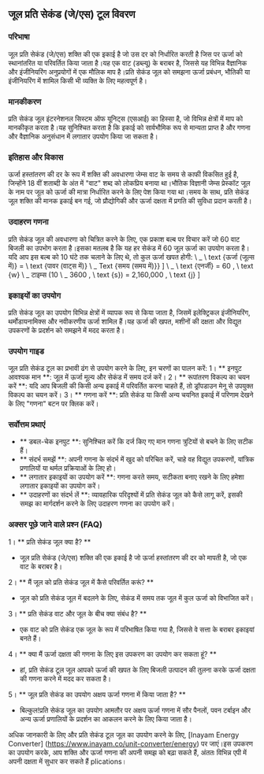 ## जूल प्रति सेकंड (जे/एस) टूल विवरण

### परिभाषा
जूल प्रति सेकंड (जे/एस) शक्ति की एक इकाई है जो उस दर को निर्धारित करती है जिस पर ऊर्जा को स्थानांतरित या परिवर्तित किया जाता है।यह एक वाट (डब्ल्यू) के बराबर है, जिससे यह विभिन्न वैज्ञानिक और इंजीनियरिंग अनुप्रयोगों में एक मौलिक माप है।प्रति सेकंड जूल को समझना ऊर्जा प्रबंधन, भौतिकी या इंजीनियरिंग में शामिल किसी भी व्यक्ति के लिए महत्वपूर्ण है।

### मानकीकरण
प्रति सेकंड जूल इंटरनेशनल सिस्टम ऑफ यूनिट्स (एसआई) का हिस्सा है, जो विभिन्न क्षेत्रों में माप को मानकीकृत करता है।यह सुनिश्चित करता है कि इकाई को सार्वभौमिक रूप से मान्यता प्राप्त है और गणना और वैज्ञानिक अनुसंधान में लगातार उपयोग किया जा सकता है।

### इतिहास और विकास
ऊर्जा हस्तांतरण की दर के रूप में शक्ति की अवधारणा जेम्स वाट के समय से काफी विकसित हुई है, जिन्होंने 18 वीं शताब्दी के अंत में "वाट" शब्द को लोकप्रिय बनाया था।भौतिक विज्ञानी जेम्स प्रेस्कॉट जूल के नाम पर जूल को ऊर्जा की मात्रा निर्धारित करने के लिए पेश किया गया था।समय के साथ, प्रति सेकंड जूल शक्ति की मानक इकाई बन गई, जो प्रौद्योगिकी और ऊर्जा दक्षता में प्रगति की सुविधा प्रदान करती है।

### उदाहरण गणना
प्रति सेकंड जूल की अवधारणा को चित्रित करने के लिए, एक प्रकाश बल्ब पर विचार करें जो 60 वाट बिजली का उपभोग करता है।इसका मतलब है कि यह हर सेकंड में 60 जूल ऊर्जा का उपयोग करता है।यदि आप इस बल्ब को 10 घंटे तक चलाने के लिए थे, तो कुल ऊर्जा खपत होगी:
\ _
\ text {ऊर्जा (जूल्स में)} = \ text {पावर (वाट्स में)} \ _ Text {समय (समय में)}}
\]
\ _
\ text {एनर्जी} = 60 \, \ text {w} \ _ टाइम्स (10 \ _ 3600 \, \ text {s}) = 2,160,000 \, \ text {j}
\]

### इकाइयों का उपयोग
प्रति सेकंड जूल का उपयोग विभिन्न क्षेत्रों में व्यापक रूप से किया जाता है, जिसमें इलेक्ट्रिकल इंजीनियरिंग, थर्मोडायनामिक्स और नवीकरणीय ऊर्जा शामिल हैं।यह ऊर्जा की खपत, मशीनों की दक्षता और विद्युत उपकरणों के प्रदर्शन को समझने में मदद करता है।

### उपयोग गाइड
जूल प्रति सेकंड टूल का प्रभावी ढंग से उपयोग करने के लिए, इन चरणों का पालन करें:
1। ** इनपुट आवश्यक मान **: जूल में ऊर्जा मूल्य और सेकंड में समय दर्ज करें।
2। ** रूपांतरण विकल्प का चयन करें **: यदि आप बिजली की किसी अन्य इकाई में परिवर्तित करना चाहते हैं, तो ड्रॉपडाउन मेनू से उपयुक्त विकल्प का चयन करें।
3। ** गणना करें **: प्रति सेकंड या किसी अन्य चयनित इकाई में परिणाम देखने के लिए "गणना" बटन पर क्लिक करें।

### सर्वोत्तम प्रथाएं
- ** डबल-चेक इनपुट **: सुनिश्चित करें कि दर्ज किए गए मान गणना त्रुटियों से बचने के लिए सटीक हैं।
- ** संदर्भ समझें **: अपनी गणना के संदर्भ में खुद को परिचित करें, चाहे वह विद्युत उपकरणों, यांत्रिक प्रणालियों या थर्मल प्रक्रियाओं के लिए हो।
- ** लगातार इकाइयों का उपयोग करें **: गणना करते समय, सटीकता बनाए रखने के लिए हमेशा लगातार इकाइयों का उपयोग करें।
- ** उदाहरणों का संदर्भ लें **: व्यावहारिक परिदृश्यों में प्रति सेकंड जूल को कैसे लागू करें, इसकी समझ का मार्गदर्शन करने के लिए उदाहरण गणना का उपयोग करें।

### अक्सर पूछे जाने वाले प्रश्न (FAQ)

1। ** प्रति सेकंड जूल क्या है? **
- जूल प्रति सेकंड (जे/एस) शक्ति की एक इकाई है जो ऊर्जा हस्तांतरण की दर को मापती है, जो एक वाट के बराबर है।

2। ** मैं जूल को प्रति सेकंड जूल में कैसे परिवर्तित करूं? **
- जूल को प्रति सेकंड जूल में बदलने के लिए, सेकंड में समय तक जूल में कुल ऊर्जा को विभाजित करें।

3। ** प्रति सेकंड वाट और जूल के बीच क्या संबंध है? **
- एक वाट को प्रति सेकंड एक जूल के रूप में परिभाषित किया गया है, जिससे वे सत्ता के बराबर इकाइयां बनते हैं।

4। ** क्या मैं ऊर्जा दक्षता की गणना के लिए इस उपकरण का उपयोग कर सकता हूं? **
- हां, प्रति सेकंड टूल जूल आपको ऊर्जा की खपत के लिए बिजली उत्पादन की तुलना करके ऊर्जा दक्षता की गणना करने में मदद कर सकता है।

5। ** जूल प्रति सेकंड का उपयोग अक्षय ऊर्जा गणना में किया जाता है? **
- बिल्कुल!प्रति सेकंड जूल का उपयोग आमतौर पर अक्षय ऊर्जा गणना में सौर पैनलों, पवन टर्बाइन और अन्य ऊर्जा प्रणालियों के प्रदर्शन का आकलन करने के लिए किया जाता है।

अधिक जानकारी के लिए और प्रति सेकंड टूल जूल का उपयोग करने के लिए, [Inayam Energy Converter] (https://www.inayam.co/unit-converter/energy) पर जाएं।इस उपकरण का उपयोग करके, आप शक्ति और ऊर्जा गणना की अपनी समझ को बढ़ा सकते हैं, अंततः विभिन्न एपी में अपनी दक्षता में सुधार कर सकते हैं plications।